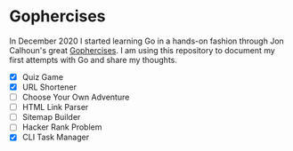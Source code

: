 # Gophercises 

In December 2020 I started learning Go in a hands-on fashion through Jon Calhoun's great [Gophercises](https://courses.calhoun.io/courses/cor_gophercises). 
I am using this repository to document my first attempts with Go and share my thoughts.


- [x] Quiz Game
- [x] URL Shortener
- [ ] Choose Your Own Adventure
- [ ] HTML Link Parser
- [ ] Sitemap Builder
- [ ] Hacker Rank Problem
- [x] CLI Task Manager